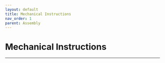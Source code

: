 ```yaml
---
layout: default
title: Mechanical Instructions
nav_order: 1
parent: Assembly
---
```


# Mechanical Instructions

---